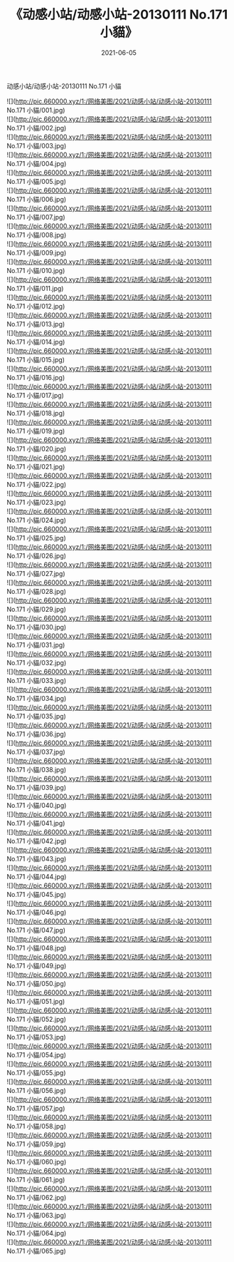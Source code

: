 ﻿---
layout: post
title:  《动感小站/动感小站-20130111 No.171 小貓》
date:   2021-06-05
img: http://pic.660000.xyz/1:/网络美图/2021/动感小站/动感小站-20130111 No.171 小貓/000.jpg
categories: [美女, 清纯, 唯美]
---

动感小站/动感小站-20130111 No.171 小貓

 ![](http://pic.660000.xyz/1:/网络美图/2021/动感小站/动感小站-20130111 No.171 小貓/001.jpg) <br>![](http://pic.660000.xyz/1:/网络美图/2021/动感小站/动感小站-20130111 No.171 小貓/002.jpg) <br>![](http://pic.660000.xyz/1:/网络美图/2021/动感小站/动感小站-20130111 No.171 小貓/003.jpg) <br>![](http://pic.660000.xyz/1:/网络美图/2021/动感小站/动感小站-20130111 No.171 小貓/004.jpg) <br>![](http://pic.660000.xyz/1:/网络美图/2021/动感小站/动感小站-20130111 No.171 小貓/005.jpg) <br>![](http://pic.660000.xyz/1:/网络美图/2021/动感小站/动感小站-20130111 No.171 小貓/006.jpg) <br>![](http://pic.660000.xyz/1:/网络美图/2021/动感小站/动感小站-20130111 No.171 小貓/007.jpg) <br>![](http://pic.660000.xyz/1:/网络美图/2021/动感小站/动感小站-20130111 No.171 小貓/008.jpg) <br>![](http://pic.660000.xyz/1:/网络美图/2021/动感小站/动感小站-20130111 No.171 小貓/009.jpg) <br>![](http://pic.660000.xyz/1:/网络美图/2021/动感小站/动感小站-20130111 No.171 小貓/010.jpg) <br>![](http://pic.660000.xyz/1:/网络美图/2021/动感小站/动感小站-20130111 No.171 小貓/011.jpg) <br>![](http://pic.660000.xyz/1:/网络美图/2021/动感小站/动感小站-20130111 No.171 小貓/012.jpg) <br>![](http://pic.660000.xyz/1:/网络美图/2021/动感小站/动感小站-20130111 No.171 小貓/013.jpg) <br>![](http://pic.660000.xyz/1:/网络美图/2021/动感小站/动感小站-20130111 No.171 小貓/014.jpg) <br>![](http://pic.660000.xyz/1:/网络美图/2021/动感小站/动感小站-20130111 No.171 小貓/015.jpg) <br>![](http://pic.660000.xyz/1:/网络美图/2021/动感小站/动感小站-20130111 No.171 小貓/016.jpg) <br>![](http://pic.660000.xyz/1:/网络美图/2021/动感小站/动感小站-20130111 No.171 小貓/017.jpg) <br>![](http://pic.660000.xyz/1:/网络美图/2021/动感小站/动感小站-20130111 No.171 小貓/018.jpg) <br>![](http://pic.660000.xyz/1:/网络美图/2021/动感小站/动感小站-20130111 No.171 小貓/019.jpg) <br>![](http://pic.660000.xyz/1:/网络美图/2021/动感小站/动感小站-20130111 No.171 小貓/020.jpg) <br>![](http://pic.660000.xyz/1:/网络美图/2021/动感小站/动感小站-20130111 No.171 小貓/021.jpg) <br>![](http://pic.660000.xyz/1:/网络美图/2021/动感小站/动感小站-20130111 No.171 小貓/022.jpg) <br>![](http://pic.660000.xyz/1:/网络美图/2021/动感小站/动感小站-20130111 No.171 小貓/023.jpg) <br>![](http://pic.660000.xyz/1:/网络美图/2021/动感小站/动感小站-20130111 No.171 小貓/024.jpg) <br>![](http://pic.660000.xyz/1:/网络美图/2021/动感小站/动感小站-20130111 No.171 小貓/025.jpg) <br>![](http://pic.660000.xyz/1:/网络美图/2021/动感小站/动感小站-20130111 No.171 小貓/026.jpg) <br>![](http://pic.660000.xyz/1:/网络美图/2021/动感小站/动感小站-20130111 No.171 小貓/027.jpg) <br>![](http://pic.660000.xyz/1:/网络美图/2021/动感小站/动感小站-20130111 No.171 小貓/028.jpg) <br>![](http://pic.660000.xyz/1:/网络美图/2021/动感小站/动感小站-20130111 No.171 小貓/029.jpg) <br>![](http://pic.660000.xyz/1:/网络美图/2021/动感小站/动感小站-20130111 No.171 小貓/030.jpg) <br>![](http://pic.660000.xyz/1:/网络美图/2021/动感小站/动感小站-20130111 No.171 小貓/031.jpg) <br>![](http://pic.660000.xyz/1:/网络美图/2021/动感小站/动感小站-20130111 No.171 小貓/032.jpg) <br>![](http://pic.660000.xyz/1:/网络美图/2021/动感小站/动感小站-20130111 No.171 小貓/033.jpg) <br>![](http://pic.660000.xyz/1:/网络美图/2021/动感小站/动感小站-20130111 No.171 小貓/034.jpg) <br>![](http://pic.660000.xyz/1:/网络美图/2021/动感小站/动感小站-20130111 No.171 小貓/035.jpg) <br>![](http://pic.660000.xyz/1:/网络美图/2021/动感小站/动感小站-20130111 No.171 小貓/036.jpg) <br>![](http://pic.660000.xyz/1:/网络美图/2021/动感小站/动感小站-20130111 No.171 小貓/037.jpg) <br>![](http://pic.660000.xyz/1:/网络美图/2021/动感小站/动感小站-20130111 No.171 小貓/038.jpg) <br>![](http://pic.660000.xyz/1:/网络美图/2021/动感小站/动感小站-20130111 No.171 小貓/039.jpg) <br>![](http://pic.660000.xyz/1:/网络美图/2021/动感小站/动感小站-20130111 No.171 小貓/040.jpg) <br>![](http://pic.660000.xyz/1:/网络美图/2021/动感小站/动感小站-20130111 No.171 小貓/041.jpg) <br>![](http://pic.660000.xyz/1:/网络美图/2021/动感小站/动感小站-20130111 No.171 小貓/042.jpg) <br>![](http://pic.660000.xyz/1:/网络美图/2021/动感小站/动感小站-20130111 No.171 小貓/043.jpg) <br>![](http://pic.660000.xyz/1:/网络美图/2021/动感小站/动感小站-20130111 No.171 小貓/044.jpg) <br>![](http://pic.660000.xyz/1:/网络美图/2021/动感小站/动感小站-20130111 No.171 小貓/045.jpg) <br>![](http://pic.660000.xyz/1:/网络美图/2021/动感小站/动感小站-20130111 No.171 小貓/046.jpg) <br>![](http://pic.660000.xyz/1:/网络美图/2021/动感小站/动感小站-20130111 No.171 小貓/047.jpg) <br>![](http://pic.660000.xyz/1:/网络美图/2021/动感小站/动感小站-20130111 No.171 小貓/048.jpg) <br>![](http://pic.660000.xyz/1:/网络美图/2021/动感小站/动感小站-20130111 No.171 小貓/049.jpg) <br>![](http://pic.660000.xyz/1:/网络美图/2021/动感小站/动感小站-20130111 No.171 小貓/050.jpg) <br>![](http://pic.660000.xyz/1:/网络美图/2021/动感小站/动感小站-20130111 No.171 小貓/051.jpg) <br>![](http://pic.660000.xyz/1:/网络美图/2021/动感小站/动感小站-20130111 No.171 小貓/052.jpg) <br>![](http://pic.660000.xyz/1:/网络美图/2021/动感小站/动感小站-20130111 No.171 小貓/053.jpg) <br>![](http://pic.660000.xyz/1:/网络美图/2021/动感小站/动感小站-20130111 No.171 小貓/054.jpg) <br>![](http://pic.660000.xyz/1:/网络美图/2021/动感小站/动感小站-20130111 No.171 小貓/055.jpg) <br>![](http://pic.660000.xyz/1:/网络美图/2021/动感小站/动感小站-20130111 No.171 小貓/056.jpg) <br>![](http://pic.660000.xyz/1:/网络美图/2021/动感小站/动感小站-20130111 No.171 小貓/057.jpg) <br>![](http://pic.660000.xyz/1:/网络美图/2021/动感小站/动感小站-20130111 No.171 小貓/058.jpg) <br>![](http://pic.660000.xyz/1:/网络美图/2021/动感小站/动感小站-20130111 No.171 小貓/059.jpg) <br>![](http://pic.660000.xyz/1:/网络美图/2021/动感小站/动感小站-20130111 No.171 小貓/060.jpg) <br>![](http://pic.660000.xyz/1:/网络美图/2021/动感小站/动感小站-20130111 No.171 小貓/061.jpg) <br>![](http://pic.660000.xyz/1:/网络美图/2021/动感小站/动感小站-20130111 No.171 小貓/062.jpg) <br>![](http://pic.660000.xyz/1:/网络美图/2021/动感小站/动感小站-20130111 No.171 小貓/063.jpg) <br>![](http://pic.660000.xyz/1:/网络美图/2021/动感小站/动感小站-20130111 No.171 小貓/064.jpg) <br>![](http://pic.660000.xyz/1:/网络美图/2021/动感小站/动感小站-20130111 No.171 小貓/065.jpg) <br>